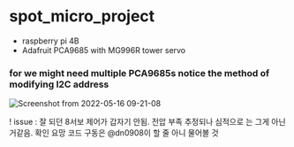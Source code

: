 # spot_micro_project
- raspberry pi 4B
- Adafruit PCA9685 with MG996R tower servo

### for we might need multiple PCA9685s notice the method of modifying I2C address
![Screenshot from 2022-05-16 09-21-08](https://user-images.githubusercontent.com/68832065/168500993-ffd28d3a-40e2-41e7-b420-a377f8bbf43d.png)

! issue : 잘 되던 8서보 제어가 갑자기 안됨. 전압 부족 추정되나 심적으로 는 그게 아닌거같음. 확인 요망
 코드 구동은 @dn0908이 할 줄 아니 물어볼 것
